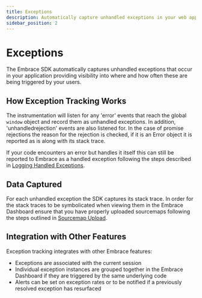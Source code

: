 ```yaml
---
title: Exceptions
description: Automatically capture unhandled exceptions in your web app with Embrace
sidebar_position: 2
---
```


# Exceptions 

The Embrace SDK automatically captures unhandled exceptions that occur in your application providing visibility into
where and how often these are being triggered by your users.

## How Exception Tracking Works

The instrumentation will listen for any 'error' events that reach the global `window` object and record them as
unhandled exceptions. In addition, 'unhandledrejection' events are also listened for. In the case of promise rejections
the reason for the rejection is checked, if it is an Error object it is reported as is along with its stack trace.

If your code encounters an error but handles it itself this can still be reported to Embrace as a handled exception
following the steps described in [Logging Handled Exceptions](/docs/web/manual-instrumentation/custom-logging.md#logging-handled-exceptions).

## Data Captured

For each unhandled exception the SDK captures its stack trace. In order for the stack traces to be symbolicated when
viewing them in the Embrace Dashboard ensure that you have properly uploaded sourcemaps following the steps outlined in
[Sourcemap Upload](/docs/web/getting-started/sourcemap-uploads.md).

## Integration with Other Features

Exception tracking integrates with other Embrace features:
- Exceptions are associated with the current session
- Individual exception instances are grouped together in the Embrace Dashboard if they are triggered by the same
underlying code
- Alerts can be set on exception rates or to be notified if a previously resolved exception has resurfaced